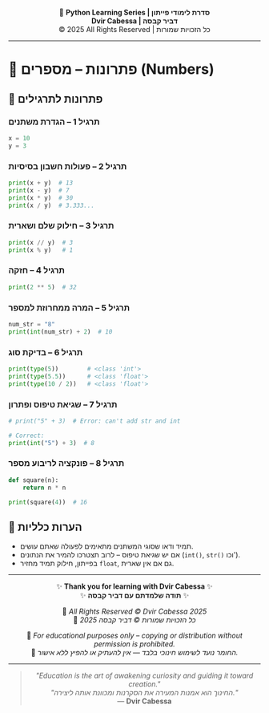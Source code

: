 <!-- DC_HEADER_START -->
<div align="center">

🐍 **Python Learning Series | סדרת לימודי פייתון**  
**Dvir Cabessa | דביר קבסה**  
© 2025 All Rights Reserved | כל הזכויות שמורות

</div>

---
<!-- DC_HEADER_END -->

# 📘 פתרונות – מספרים (Numbers)

## 🧪 פתרונות לתרגילים

### תרגיל 1 – הגדרת משתנים
```python
x = 10
y = 3
```

### תרגיל 2 – פעולות חשבון בסיסיות
```python
print(x + y)  # 13
print(x - y)  # 7
print(x * y)  # 30
print(x / y)  # 3.333...
```

### תרגיל 3 – חילוק שלם ושארית
```python
print(x // y)  # 3
print(x % y)   # 1
```

### תרגיל 4 – חזקה
```python
print(2 ** 5)  # 32
```

### תרגיל 5 – המרה ממחרוזת למספר
```python
num_str = "8"
print(int(num_str) + 2)  # 10
```

### תרגיל 6 – בדיקת סוג
```python
print(type(5))        # <class 'int'>
print(type(5.5))      # <class 'float'>
print(type(10 / 2))   # <class 'float'>
```

### תרגיל 7 – שגיאת טיפוס ופתרון
```python
# print("5" + 3)  # Error: can't add str and int

# Correct:
print(int("5") + 3)  # 8
```

### תרגיל 8 – פונקציה לריבוע מספר
```python
def square(n):
    return n * n

print(square(4))  # 16
```

## 💬 הערות כלליות
- תמיד ודאו שסוגי המשתנים מתאימים לפעולה שאתם עושים.  
- אם יש שגיאת טיפוס – לרוב תצטרכו להמיר את הנתונים (`int()`, `str()` וכו').  
- בפייתון, חילוק תמיד מחזיר `float`, גם אם אין שארית.

<!-- DC_FOOTER_START -->
---

<div align="center">

✨ **Thank you for learning with Dvir Cabessa** ✨  
✨ **תודה שלמדתם עם דביר קבסה** ✨  

📘 *All Rights Reserved © Dvir Cabessa 2025*  
📘 *כל הזכויות שמורות © דביר קבסה 2025*  

🔗 *For educational purposes only – copying or distribution without permission is prohibited.*  
🔗 *החומר נועד לשימוש חינוכי בלבד — אין להעתיק או להפיץ ללא אישור.*

---

> _"Education is the art of awakening curiosity and guiding it toward creation."_  
> _"החינוך הוא אמנות המעירה את הסקרנות ומכוונת אותה ליצירה."_  
> — **Dvir Cabessa**

</div>
<!-- DC_FOOTER_END -->

